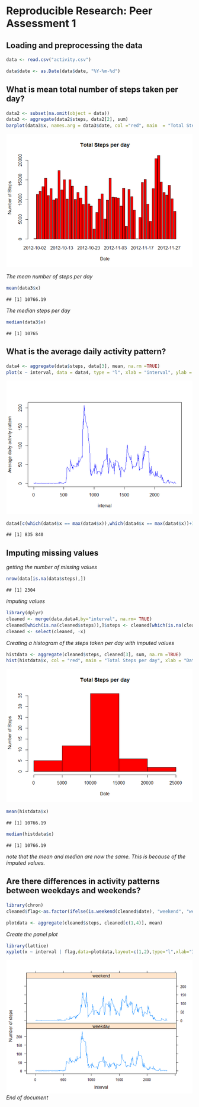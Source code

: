 # Reproducible Research: Peer Assessment 1


## Loading and preprocessing the data


```r
data <- read.csv("activity.csv")
```



```r
data$date <- as.Date(data$date, "%Y-%m-%d")
```
## What is mean total number of steps taken per day?

```r
data2 <- subset(na.omit(object = data))
data3 <- aggregate(data2$steps, data2[2], sum)
barplot(data3$x, names.arg = data3$date, col ="red", main  = "Total Steps per day", xlab = "Date", ylab = "Number of Steps")
```

![](PA1_template_files/figure-html/hist1-1.png)<!-- -->

*The mean number of steps per day*

```r
mean(data3$x)
```

```
## [1] 10766.19
```
*The median steps per day*

```r
median(data3$x)
```

```
## [1] 10765
```

## What is the average daily activity pattern?

```r
data4 <- aggregate(data$steps, data[3], mean, na.rm =TRUE)
plot(x ~ interval, data = data4, type = "l", xlab = "interval", ylab = "Average daily activity pattern", col = "blue")
```

![](PA1_template_files/figure-html/timeplot1-1.png)<!-- -->

```r
data4[c(which(data4$x == max(data4$x)),which(data4$x == max(data4$x))+1),1]
```

```
## [1] 835 840
```
## Imputing missing values
*getting the number of missing values*

```r
nrow(data[is.na(data$steps),])
```

```
## [1] 2304
```
*imputing values*

```r
library(dplyr)
cleaned <- merge(data,data4,by="interval", na.rm= TRUE)
cleaned[which(is.na(cleaned$steps)),]$steps <- cleaned[which(is.na(cleaned$steps)),]$x
cleaned <- select(cleaned, -x)
```
*Creating a histogram of the steps taken per day with imputed values*

```r
histdata <- aggregate(cleaned$steps, cleaned[3], sum, na.rm =TRUE)
hist(histdata$x, col = "red", main = "Total Steps per day", xlab = "Date",  ylab = "Number of Steps")
```

![](PA1_template_files/figure-html/hist2-1.png)<!-- -->

```r
mean(histdata$x)
```

```
## [1] 10766.19
```

```r
median(histdata$x)
```

```
## [1] 10766.19
```
*note that the mean and median are now the same. This is because of the imputed values.*

## Are there differences in activity patterns between weekdays and weekends?

```r
library(chron)
cleaned$flag<-as.factor(ifelse(is.weekend(cleaned$date), "weekend", "weekday"))
```


```r
plotdata <- aggregate(cleaned$steps, cleaned[c(1,4)], mean)
```

*Create the panel plot*

```r
library(lattice)
xyplot(x ~ interval | flag,data=plotdata,layout=c(1,2),type="l",xlab="Interval",ylab="Number of steps")
```

![](PA1_template_files/figure-html/panelplot-1.png)<!-- -->
*End of document*
